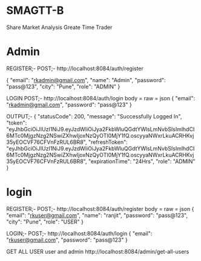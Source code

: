# SMAGTT-B
Share Market Analysis Greate Time Trader

# Admin

REGISTER;-
POST;- http://localhost:8084/auth/register

{
  "email": "rkadmin@gmail.com",
  "name": "Admin",
  "password": "pass@123",
  "city": "Pune",
  "role": "ADMIN"
}

LOGIN
POST;- http://localhost:8084/auth/login
body = raw = json 
{
     "email": "rkadmin@gmail.com", 
     "password": "pass@123"
}

OUTPUT;-
{
    "statusCode": 200,
    "message": "Successfully Logged In",
    "token": "eyJhbGciOiJIUzI1NiJ9.eyJzdWIiOiJya2FkbWluQGdtYWlsLmNvbSIsImlhdCI6MTc0MjgzNzg2NSwiZXhwIjoxNzQyOTI0MjY1fQ.oscyyaNWxrLkuACRHKvj35yEOCVF76CFVnFzRUL6BR8",
    "refreshToken": "eyJhbGciOiJIUzI1NiJ9.eyJzdWIiOiJya2FkbWluQGdtYWlsLmNvbSIsImlhdCI6MTc0MjgzNzg2NSwiZXhwIjoxNzQyOTI0MjY1fQ.oscyyaNWxrLkuACRHKvj35yEOCVF76CFVnFzRUL6BR8",
    "expirationTime": "24Hrs",
    "role": "ADMIN"
}

# login


REGISTER;-
POST;- http://localhost:8084/auth/register
body = raw = json 
{
  "email": "rkuser@gmail.com",
  "name": "ranjit",
  "password": "pass@123",
  "city": "Pune",
  "role": "USER"
}

LOGIN;-
POST;- http://localhost:8084/auth/login
{
     "email": "rkuser@gmail.com", 
     "password": "pass@123"
 }

GET ALL USER user and admin
http://localhost:8084/admin/get-all-users
